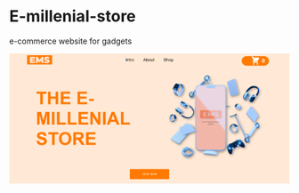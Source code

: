 # E-millenial-store
e-commerce website for gadgets

<img src="https://github.com/Perception12/E-millenial-store/blob/main/assets/EMS1.PNG">
